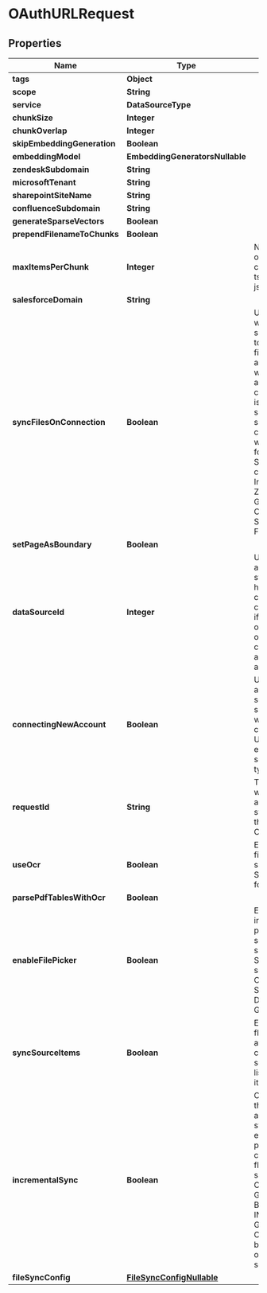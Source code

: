 

# OAuthURLRequest


## Properties

| Name | Type | Description | Notes |
|------------ | ------------- | ------------- | -------------|
|**tags** | **Object** |  |  [optional] |
|**scope** | **String** |  |  [optional] |
|**service** | **DataSourceType** |  |  |
|**chunkSize** | **Integer** |  |  [optional] |
|**chunkOverlap** | **Integer** |  |  [optional] |
|**skipEmbeddingGeneration** | **Boolean** |  |  [optional] |
|**embeddingModel** | **EmbeddingGeneratorsNullable** |  |  [optional] |
|**zendeskSubdomain** | **String** |  |  [optional] |
|**microsoftTenant** | **String** |  |  [optional] |
|**sharepointSiteName** | **String** |  |  [optional] |
|**confluenceSubdomain** | **String** |  |  [optional] |
|**generateSparseVectors** | **Boolean** |  |  [optional] |
|**prependFilenameToChunks** | **Boolean** |  |  [optional] |
|**maxItemsPerChunk** | **Integer** | Number of objects per chunk. For csv, tsv, xlsx, and json files only. |  [optional] |
|**salesforceDomain** | **String** |  |  [optional] |
|**syncFilesOnConnection** | **Boolean** | Used to specify whether Carbon should attempt to sync all your files automatically when authorization         is complete. This is only supported for a subset of connectors and will be ignored for the rest. Supported         connectors: Intercom, Zendesk, Gitbook, Confluence, Salesforce, Freshdesk |  [optional] |
|**setPageAsBoundary** | **Boolean** |  |  [optional] |
|**dataSourceId** | **Integer** | Used to specify a data source to sync from if you have multiple connected. It can be skipped if          you only have one data source of that type connected or are connecting a new account. |  [optional] |
|**connectingNewAccount** | **Boolean** | Used to connect a new data source. If not specified, we will attempt to create a sync URL         for an existing data source based on type and ID. |  [optional] |
|**requestId** | **String** | This request id will be added to all files that get synced using the generated OAuth URL |  [optional] |
|**useOcr** | **Boolean** | Enable OCR for files that support it. Supported formats: pdf |  [optional] |
|**parsePdfTablesWithOcr** | **Boolean** |  |  [optional] |
|**enableFilePicker** | **Boolean** | Enable integration&#39;s file picker for sources that support it. Supported sources: BOX, ONEDRIVE, SHAREPOINT, DROPBOX, GOOGLE_DRIVE |  [optional] |
|**syncSourceItems** | **Boolean** | Enabling this flag will fetch all available content from the source to be listed via list items endpoint |  [optional] |
|**incrementalSync** | **Boolean** | Only sync files if they have not already been synced or if the embedding properties have changed.         This flag is currently supported by ONEDRIVE, GOOGLE_DRIVE, BOX, DROPBOX, INTERCOM, GMAIL, OUTLOOK. It will be ignored for other data sources. |  [optional] |
|**fileSyncConfig** | [**FileSyncConfigNullable**](FileSyncConfigNullable.md) |  |  [optional] |



